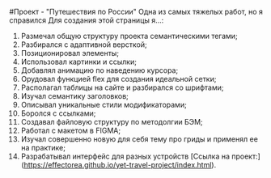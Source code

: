 #Проект - "Путешествия по России"
Одна из самых тяжелых работ, но я справился
Для создания этой страницы я...:
1. Размечал общую структуру проекта семантическими тегами;
2. Разбирался с адаптивной версткой;
3. Позиционировал элементы;
4. Использовал картинки и ссылки;
5. Добавлял анимацию по наведению курсора;
6. Орудовал функцией flex для создания идеальной сетки;
7. Располагал таблицы на сайте и разбирался со шрифтами;
8. Изучал семантику заголовков;
9. Описывал уникальные стили модификаторами;
10. Боролся с ссылками;
11. Создавал файловую структуру по методолгии БЭМ;
12. Работал с макетом в FIGMA;
13. Изучал совершенно новую для себя тему про гриды и применял ее на практике;
14. Разрабатывал интерфейс для разных устройств
[Ссылка на проект:] (https://effectorea.github.io/yet-travel-project/index.html).




